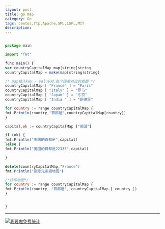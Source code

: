 ```yaml
---
layout: post
title: go map
category: Go
tags: centos,ftp,Apache,GPL,LGPL,MIT
description: 
---
```



```javascript

package main

import "fmt"

func main() {
var countryCapitalMap map[string]string
countryCapitalMap = make(map[string]string)

/* map插入key - value对,各个国家对应的首都 */
countryCapitalMap [ "France" ] = "Paris"
countryCapitalMap [ "Italy" ] = "罗马"
countryCapitalMap [ "Japan" ] = "东京"
countryCapitalMap [ "India " ] = "新德里"

for country := range countryCapitalMap {
fmt.Println(country,"首都是",countryCapitalMap[country])
}

capital,ok := countryCapitalMap ["美国"]

if (ok) {
fmt.Println("美国的首都是",capital)
}else {
fmt.Println("美国的首都是22333",capital)

}

delete(countryCapitalMap,"France")
fmt.Println("删除元素后地图")

/*打印地图*/
for country := range countryCapitalMap {
fmt.Println(country, "首都是", countryCapitalMap [ country ])
}


}


```

---


<script language="javascript" type="text/javascript" src="//js.users.51.la/19176892.js"></script>
<noscript><a href="//www.51.la/?19176892" target="_blank"><img alt="&#x6211;&#x8981;&#x5566;&#x514D;&#x8D39;&#x7EDF;&#x8BA1;" src="//img.users.51.la/19176892.asp" style="border:none" /></a></noscript>

